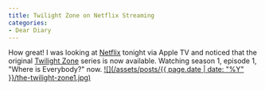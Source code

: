 ```yaml
---
title: Twilight Zone on Netflix Streaming
categories:
- Dear Diary
---
```


How great! I was looking at [Netflix](http://www.netflix.com/) tonight via Apple TV and noticed that the original [Twilight Zone](http://en.wikipedia.org/wiki/The_Twilight_Zone_(1959_TV_series)) series is now available. Watching season 1, episode 1, "Where is Everybody?" now.
[![](/assets/posts/{{ page.date | date: "%Y" }}/the-twilight-zone1.jpg)](http://en.wikipedia.org/wiki/The_Twilight_Zone_(1959_TV_series))
